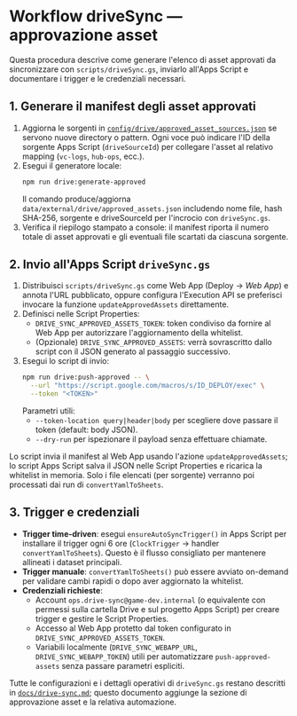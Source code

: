 # Workflow driveSync — approvazione asset

Questa procedura descrive come generare l'elenco di asset approvati da sincronizzare
con `scripts/driveSync.gs`, inviarlo all'Apps Script e documentare i trigger e le
credenziali necessari.

## 1. Generare il manifest degli asset approvati

1. Aggiorna le sorgenti in [`config/drive/approved_asset_sources.json`](../../config/drive/approved_asset_sources.json)
   se servono nuove directory o pattern. Ogni voce può indicare l'ID della sorgente
   Apps Script (`driveSourceId`) per collegare l'asset al relativo mapping
   (`vc-logs`, `hub-ops`, ecc.).
2. Esegui il generatore locale:
   ```bash
   npm run drive:generate-approved
   ```
   Il comando produce/aggiorna `data/external/drive/approved_assets.json` includendo nome file,
   hash SHA-256, sorgente e driveSourceId per l'incrocio con `driveSync.gs`.
3. Verifica il riepilogo stampato a console: il manifest riporta il numero totale di
   asset approvati e gli eventuali file scartati da ciascuna sorgente.

## 2. Invio all'Apps Script `driveSync.gs`

1. Distribuisci `scripts/driveSync.gs` come Web App (Deploy → *Web App*) e annota
   l'URL pubblicato, oppure configura l'Execution API se preferisci invocare la
   funzione `updateApprovedAssets` direttamente.
2. Definisci nelle Script Properties:
   - `DRIVE_SYNC_APPROVED_ASSETS_TOKEN`: token condiviso da fornire al Web App per
     autorizzare l'aggiornamento della whitelist.
   - (Opzionale) `DRIVE_SYNC_APPROVED_ASSETS`: verrà sovrascritto dallo script con il
     JSON generato al passaggio successivo.
3. Esegui lo script di invio:
   ```bash
   npm run drive:push-approved -- \
     --url "https://script.google.com/macros/s/ID_DEPLOY/exec" \
     --token "<TOKEN>"
   ```
   Parametri utili:
   - `--token-location query|header|body` per scegliere dove passare il token
     (default: body JSON).
   - `--dry-run` per ispezionare il payload senza effettuare chiamate.

Lo script invia il manifest al Web App usando l'azione `updateApprovedAssets`; lo
script Apps Script salva il JSON nelle Script Properties e ricarica la whitelist in
memoria. Solo i file elencati (per sorgente) verranno poi processati dai run di
`convertYamlToSheets`.

## 3. Trigger e credenziali

- **Trigger time-driven**: esegui `ensureAutoSyncTrigger()` in Apps Script per
  installare il trigger ogni 6 ore (`ClockTrigger` → handler `convertYamlToSheets`).
  Questo è il flusso consigliato per mantenere allineati i dataset principali.
- **Trigger manuale**: `convertYamlToSheets()` può essere avviato on-demand per
  validare cambi rapidi o dopo aver aggiornato la whitelist.
- **Credenziali richieste**:
  - Account `ops.drive-sync@game-dev.internal` (o equivalente con permessi sulla
    cartella Drive e sul progetto Apps Script) per creare trigger e gestire le
    Script Properties.
  - Accesso al Web App protetto dal token configurato in `DRIVE_SYNC_APPROVED_ASSETS_TOKEN`.
  - Variabili localmente (`DRIVE_SYNC_WEBAPP_URL`, `DRIVE_SYNC_WEBAPP_TOKEN`) utili
    per automatizzare `push-approved-assets` senza passare parametri espliciti.

Tutte le configurazioni e i dettagli operativi di `driveSync.gs` restano descritti in
[`docs/drive-sync.md`](../drive-sync.md); questo documento aggiunge la sezione di
approvazione asset e la relativa automazione.
